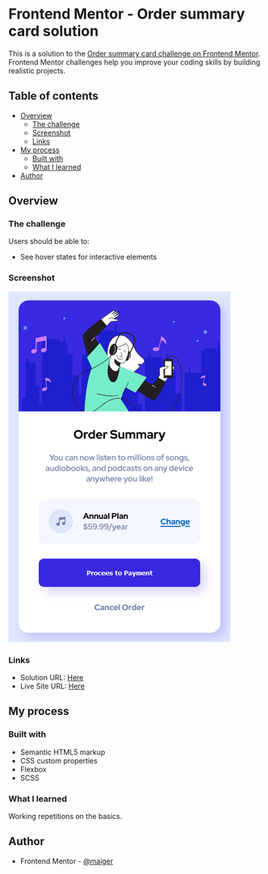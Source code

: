 # Frontend Mentor - Order summary card solution

This is a solution to the [Order summary card challenge on Frontend Mentor](https://www.frontendmentor.io/challenges/order-summary-component-QlPmajDUj). Frontend Mentor challenges help you improve your coding skills by building realistic projects.

## Table of contents

- [Overview](#overview)
  - [The challenge](#the-challenge)
  - [Screenshot](#screenshot)
  - [Links](#links)
- [My process](#my-process)
  - [Built with](#built-with)
  - [What I learned](#what-i-learned)
- [Author](#author)

## Overview

### The challenge

Users should be able to:

- See hover states for interactive elements

### Screenshot

![](./images/screenshot.png)

### Links

- Solution URL: [Here](https://github.com/maiger/fem-order-summary-component)
- Live Site URL: [Here](https://maiger.github.io/fem-order-summary-component/)

## My process

### Built with

- Semantic HTML5 markup
- CSS custom properties
- Flexbox
- SCSS

### What I learned

Working repetitions on the basics.

## Author

- Frontend Mentor - [@maiger](https://www.frontendmentor.io/profile/maiger)
